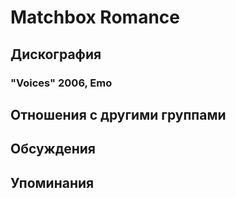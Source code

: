 # Matchbox Romance



## Дискография

### "Voices" 2006, Emo




## Отношения с другими группами


## Обсуждения


## Упоминания

